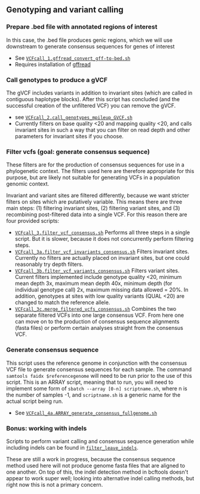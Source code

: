 ## Genotyping and variant calling


### Prepare .bed file with annotated regions of interest
In this case, the .bed file produces genic regions, which we will use downstream to generate consensus sequences for genes of interest

* See [`VCFcall_1.gffread_convert_gff-to-bed.sh`](VCFcall_1.gffread_convert_gff-to-bed.sh)
* Requires installation of [gffread](https://github.com/gpertea/gffread)



### Call genotypes to produce a gVCF
The gVCF includes variants in addition to invariant sites (which are called in contiguous haplotype blocks). After this script has concluded (and the successful creation of the unfiltered VCF) you can remove the gVCF.

* see [`VCFcall_2.call_genotypes_mpileup_GVCF.sh`](VCFcall_2.call_genotypes_mpileup_GVCF.sh)
* Currently filters on base quality <20 and mapping quality <20, and calls invariant sites in such a way that you can filter on read depth and other parameters for invariant sites if you choose.



### Filter vcfs (goal: generate consensus sequence)
These filters are for the production of consensus sequences for use in a phylogenetic context. The filters used here are therefore appropriate for this purpose, but are likely not suitable for generating VCFs in a population genomic context.

Invariant and variant sites are filtered differently, because we want stricter filters on sites which are putatively variable. This means there are three main steps: (1) filtering invariant sites, (2) filtering variant sites, and (3) recombining post-filtered data into a single VCF. For this reason there are four provided scripts:

* [`VCFcall_3.filter_vcf_consensus.sh`](VCFcall_3.filter_vcf_consensus.sh) Performs all three steps in a single script. But it is slower, because it does not concurrently perform filtering steps.
* [`VCFcall_3a.filter_vcf_invariants_consensus.sh`](VCFcall_3a.filter_vcf_invariants_consensus.sh) Filters invariant sites. Currently no filters are actually placed on invariant sites, but one could reasonably try depth filters.
* [`VCFcall_3b.filter_vcf_variants_consensus.sh`](VCFcall_3b.filter_vcf_variants_consensus.sh) Filters variant sites. Current filters implemented include genotype quality <20, minimum mean depth 3x, maximum mean depth 40x, minimum depth (for individual genotype call) 2x, maximum missing data allowed = 20%. In addition, genotypes at sites with low quality variants (QUAL <20) are changed to match the reference allele.
* [`VCFcall_3c.merge_filtered_vcfs_consensus.sh`](VCFcall_3c.merge_filtered_vcfs_consensus.sh) Combines the two separate filtered VCFs into one large consensus VCF. From here one can move on to the production of consensus sequence alignments (fasta files) or perform certain analyses straight from the consensus VCF.



### Generate consensus sequence
This script uses the reference genome in conjunction with the consensus VCF file to generate consensus sequences for each sample. The command `samtools faidx $referencegenome` will need to be run prior to the use of this script. This is an ARRAY script, meaning that to run, you will need to implement some form of `sbatch --array [0-n] scriptname.sh`, where n is the number of samples -1, and `scriptname.sh` is a generic name for the actual script being run.
* See [`VCFcall_4a.ARRAY_generate_consensus_fullgenome.sh`](`VCFcall_4a.ARRAY_generate_consensus_fullgenome.sh`)



### Bonus: working with indels
Scripts to perform variant calling and consensus sequence generation while including indels can be found in [`filter_leave_indels`](filter_leave_indels/).

These are still a work in progress, because the consensus sequence method used here will not produce genome fasta files that are aligned to one another. On top of this, the indel detection method in bcftools doesn't appear to work super well; looking into alternative indel calling methods, but right now this is not a primary concern.



